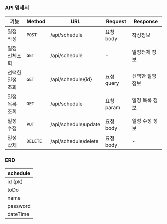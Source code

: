### API 명세서

| 기능           | Method     | URL | Request| Response |
|----------------|----------|-------------|------|------|
| 일정 작성 | `POST` | /api/schedule | 요청 body | 작성정보 |
| 일정 전체조회 | `GET` | /api/schedule | - | 일정전체 정보 |
| 선택한 일정 조회 | `GET` | /api/schedule/{id} | 요청 query | 선택한 일정 정보 |
| 일정 목록 조회 | `GET` | /api/schedule | 요청 param | 일정 목록 정보 |
| 일정 수정 | `PUT` | /api/schedule/update | 요청 body | 일정 수정 정보 |
| 일정 삭제 | `DELETE` | /api/schedule/delete | 요청 body | - |

### ERD

| schedule |
|----------------|
| id (pk)|
| toDo |
| name |
| password |
| dateTime |
